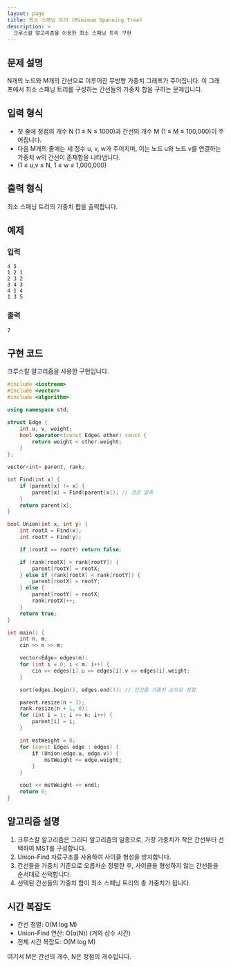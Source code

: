 ```yaml
---
layout: page
title: 최소 스패닝 트리 (Minimum Spanning Tree)
description: >
  크루스칼 알고리즘을 이용한 최소 스패닝 트리 구현
---
```


## 문제 설명
N개의 노드와 M개의 간선으로 이루어진 무방향 가중치 그래프가 주어집니다. 이 그래프에서 최소 스패닝 트리를 구성하는 간선들의 가중치 합을 구하는 문제입니다.

## 입력 형식
- 첫 줄에 정점의 개수 N (1 ≤ N ≤ 1000)과 간선의 개수 M (1 ≤ M ≤ 100,000)이 주어집니다.
- 다음 M개의 줄에는 세 정수 u, v, w가 주어지며, 이는 노드 u와 노드 v를 연결하는 가중치 w의 간선이 존재함을 나타냅니다.
- (1 ≤ u,v ≤ N, 1 ≤ w ≤ 1,000,000)

## 출력 형식
최소 스패닝 트리의 가중치 합을 출력합니다.

## 예제
### 입력 
```plaintext
4 5
1 2 1
2 3 2
3 4 3
4 1 4
1 3 5
``` 

### 출력
```plaintext
7
```

## 구현 코드
크루스칼 알고리즘을 사용한 구현입니다.

```cpp
#include <iostream>
#include <vector>
#include <algorithm>

using namespace std;

struct Edge {
    int u, v, weight;
    bool operator<(const Edge& other) const {
        return weight < other.weight;
    }
};

vector<int> parent, rank;

int Find(int x) {
    if (parent[x] != x) {
        parent[x] = Find(parent[x]); // 경로 압축
    }
    return parent[x];
}

bool Union(int x, int y) {
    int rootX = Find(x);
    int rootY = Find(y);

    if (rootX == rootY) return false;

    if (rank[rootX] > rank[rootY]) {
        parent[rootY] = rootX;
    } else if (rank[rootX] < rank[rootY]) {
        parent[rootX] = rootY;
    } else {
        parent[rootY] = rootX;
        rank[rootX]++;
    }
    return true;
}

int main() {
    int n, m;
    cin >> n >> m;

    vector<Edge> edges(m);
    for (int i = 0; i < m; i++) {
        cin >> edges[i].u >> edges[i].v >> edges[i].weight;
    }

    sort(edges.begin(), edges.end()); // 간선을 가중치 순으로 정렬

    parent.resize(n + 1);
    rank.resize(n + 1, 0);
    for (int i = 1; i <= n; i++) {
        parent[i] = i;
    }

    int mstWeight = 0;
    for (const Edge& edge : edges) {
        if (Union(edge.u, edge.v)) {
            mstWeight += edge.weight;
        }
    }

    cout << mstWeight << endl;
    return 0;
}
```

## 알고리즘 설명
1. 크루스칼 알고리즘은 그리디 알고리즘의 일종으로, 가장 가중치가 작은 간선부터 선택하여 MST를 구성합니다.
2. Union-Find 자료구조를 사용하여 사이클 형성을 방지합니다.
3. 간선들을 가중치 기준으로 오름차순 정렬한 후, 사이클을 형성하지 않는 간선들을 순서대로 선택합니다.
4. 선택된 간선들의 가중치 합이 최소 스패닝 트리의 총 가중치가 됩니다.

## 시간 복잡도
- 간선 정렬: O(M log M)
- Union-Find 연산: O(α(N)) (거의 상수 시간)
- 전체 시간 복잡도: O(M log M)

여기서 M은 간선의 개수, N은 정점의 개수입니다.